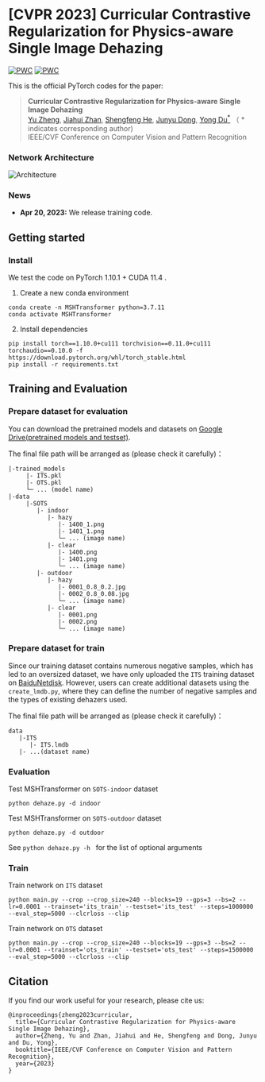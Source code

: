 # [CVPR 2023] Curricular Contrastive Regularization for Physics-aware Single Image Dehazing

[![PWC](https://img.shields.io/endpoint.svg?url=https://paperswithcode.com/badge/curricular-contrastive-regularization-for/image-dehazing-on-sots-indoor)](https://paperswithcode.com/sota/image-dehazing-on-sots-indoor?p=curricular-contrastive-regularization-for) [![PWC](https://img.shields.io/endpoint.svg?url=https://paperswithcode.com/badge/curricular-contrastive-regularization-for/image-dehazing-on-sots-outdoor)](https://paperswithcode.com/sota/image-dehazing-on-sots-outdoor?p=curricular-contrastive-regularization-for)

This is the official PyTorch codes for the paper:  
>**Curricular Contrastive Regularization for Physics-aware Single Image Dehazing**<br>  [Yu Zheng](https://github.com/YuZheng9), [Jiahui Zhan](https://github.com/zhanjiahui), [Shengfeng He](http://www.shengfenghe.com/), [Junyu Dong](https://it.ouc.edu.cn/djy_23898/main.htm), [Yong Du<sup>*</sup>](https://www.csyongdu.cn/) （ * indicates corresponding author)<br>
>IEEE/CVF Conference on Computer Vision and Pattern Recognition

### Network Architecture
![Architecture](figs/framework.png)

### News

- **Apr 20, 2023:** We release training code.


## Getting started

### Install

We test the code on PyTorch 1.10.1 + CUDA 11.4 .

1. Create a new conda environment
```
conda create -n MSHTransformer python=3.7.11
conda activate MSHTransformer
```

2. Install dependencies
```
pip install torch==1.10.0+cu111 torchvision==0.11.0+cu111 torchaudio==0.10.0 -f https://download.pytorch.org/whl/torch_stable.html
pip install -r requirements.txt
```

##  Training and Evaluation

### Prepare dataset for evaluation


You can download the pretrained models and datasets on [Google Drive(pretrained models and testset)](https://drive.google.com/drive/folders/1XwKEUCK__JlvoSUrD3ccCbxp7iE27-70?usp=sharing).

The final file path will be arranged as (please check it carefully)：

```
|-trained_models
     |- ITS.pkl
     |- OTS.pkl
     └─ ... (model name)
|-data
     |-SOTS
        |- indoor
           |- hazy
              |- 1400_1.png 
              |- 1401_1.png 
              └─ ... (image name)
           |- clear
              |- 1400.png 
              |- 1401.png
              └─ ... (image name)
        |- outdoor
           |- hazy
              |- 0001_0.8_0.2.jpg 
              |- 0002_0.8_0.08.jpg
              └─ ... (image name)
           |- clear
              |- 0001.png 
              |- 0002.png
              └─ ... (image name)
```

### Prepare dataset for train
Since our training dataset contains numerous negative samples, which has led to an oversized dataset, we have only uploaded the `ITS` training dataset on [BaiduNetdisk](https://pan.baidu.com/s/1vwMlP6RwIk361NQ70ZpGwg?pwd=7zkr). However, users can create additional datasets using the `create_lmdb.py`, where they can define the number of negative samples and the types of existing dehazers used.

The final file path will be arranged as (please check it carefully)：

```
data
   |-ITS
      |- ITS.lmdb
   |- ...(dataset name)
```

### Evaluation
Test MSHTransformer on `SOTS-indoor` dataset 

```python dehaze.py -d indoor```

Test MSHTransformer on `SOTS-outdoor` dataset 

```python dehaze.py -d outdoor```


See `python dehaze.py -h ` for the list of optional arguments

### Train

Train network on `ITS` dataset

```
python main.py --crop --crop_size=240 --blocks=19 --gps=3 --bs=2 --lr=0.0001 --trainset='its_train' --testset='its_test' --steps=1000000 --eval_step=5000 --clcrloss --clip
```
Train network on `OTS`  dataset

```
python main.py --crop --crop_size=240 --blocks=19 --gps=3 --bs=2 --lr=0.0001 --trainset='ots_train' --testset='ots_test' --steps=1500000 --eval_step=5000 --clcrloss --clip
```


## Citation
If you find our work useful for your research, please cite us:
```
@inproceedings{zheng2023curricular,
  title={Curricular Contrastive Regularization for Physics-aware Single Image Dehazing},
  author={Zheng, Yu and Zhan, Jiahui and He, Shengfeng and Dong, Junyu and Du, Yong},
  booktitle={IEEE/CVF Conference on Computer Vision and Pattern Recognition},
  year={2023}
}
```
